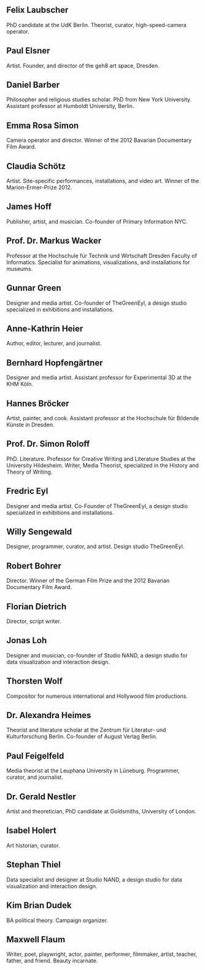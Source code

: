 ## Felix Laubscher

PhD candidate at the UdK Berlin. Theorist, curator, high-speed-camera operator.

## Paul Elsner 

Artist. Founder, and director of the geh8 art space, Dresden.

## Daniel Barber

Philosopher and religious studies scholar. PhD from New York University. Assistant professor at Humboldt University, Berlin.

## Emma Rosa Simon

Camera operator and director. Winner of the 2012 Bavarian Documentary Film Award.

## Claudia Schötz

Artist. Site-specific performances, installations, and video art. Winner of the Marion-Ermer-Prize 2012.

## James Hoff

Publisher, artist, and musician. Co-founder of Primary Information NYC.

## Prof. Dr. Markus Wacker

Professor at the Hochschule für Technik und Wirtschaft Dresden Faculty of Informatics. Specialist for animations, visualizations, and installations for museums.

## Gunnar Green

Designer and media artist. Co-founder of TheGreenEyl, a design studio specialized in exhibitions and installations.

## Anne-Kathrin Heier

Author, editor, lecturer, and journalist.

## Bernhard Hopfengärtner

Designer and media artist. Assistant professor for Experimental 3D at the KHM Köln.

## Hannes Bröcker

Artist, painter, and cook. Assistant professor at the Hochschule für Bildende Künste in Dresden.

## Prof. Dr. Simon Roloff 

PhD. Literature. Professor for Creative Writing and Literature Studies at the University Hildesheim. Writer, Media Theorist, specialized in the History and Theory of Writing.

## Fredric Eyl

Designer and media artist. Co-Founder of TheGreenEyl, a design studio specialized in exhibitions and installations.

## Willy Sengewald

Designer, programmer, curator, and artist. Design studio TheGreenEyl.

## Robert Bohrer

Director. Winner of the German Film Prize and the 2012 Bavarian Documentary Film Award.

## Florian Dietrich

Director, script writer. 

## Jonas Loh

Designer and musician, co-founder of Studio NAND, a design studio for data visualization and interaction design.

## Thorsten Wolf

Compositor for numerous international and Hollywood film productions. 

## Dr. Alexandra Heimes

Theorist and literature scholar at the Zentrum für Literatur- und Kulturforschung Berlin. Co-founder of August Verlag Berlin.

## Paul Feigelfeld

Media theorist at the Leuphana University in Lüneburg. Programmer, curator, and journalist.

## Dr. Gerald Nestler

Artist and theoretician, PhD candidate at Goldsmiths, University of London.

## Isabel Holert

Art historian, curator.

## Stephan Thiel 

Data specialist and designer at Studio NAND, a design studio for data visualization and interaction design.

## Kim Brian Dudek

BA political theory. Campaign organizer. 

## Maxwell Flaum

Writer, poet, playwright, actor, painter, performer, filmmaker, artist, teacher, father, and friend. Beauty incarnate.